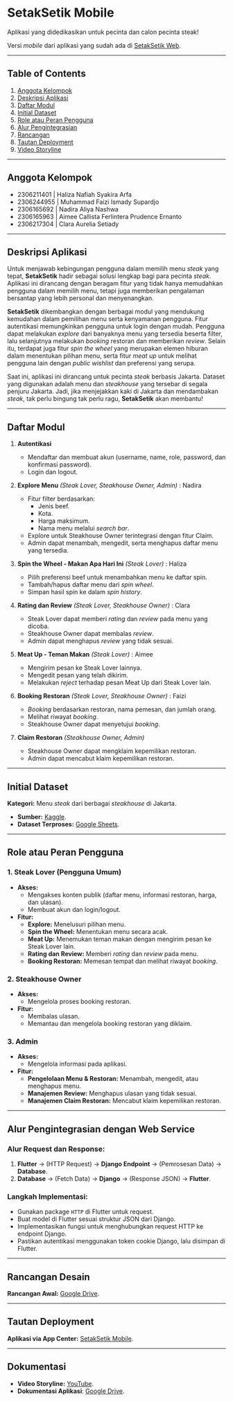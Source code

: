 # SetakSetik Mobile

Aplikasi yang didedikasikan untuk pecinta dan calon pecinta steak!

Versi _mobile_ dari aplikasi yang sudah ada di [SetakSetik Web](http://muhammad-faizi-setaksetik.pbp.cs.ui.ac.id/).

---

## Table of Contents
1. [Anggota Kelompok](#anggota-kelompok)
2. [Deskripsi Aplikasi](#deskripsi-aplikasi)
3. [Daftar Modul](#daftar-modul)
4. [Initial Dataset](#initial-dataset)
5. [Role atau Peran Pengguna](#role-atau-peran-pengguna)
6. [Alur Pengintegrasian](#alur-pengintegrasian-dengan-web-service)
7. [Rancangan](#rancangan-desain)
8. [Tautan Deployment](#tautan-deployment)
9. [Video Storyline](#dokumentasi)

---

## Anggota Kelompok
- 2306211401  |  Haliza Nafiah Syakira Arfa
- 2306244955  |  Muhammad Faizi Ismady Supardjo
- 2306165692  |  Nadira Aliya Nashwa
- 2306165963  |  Aimee Callista Ferlintera Prudence Ernanto
- 2306217304  |  Clara Aurelia Setiady

---

## Deskripsi Aplikasi
Untuk menjawab kebingungan pengguna dalam memilih menu _steak_ yang tepat, **SetakSetik** hadir sebagai solusi lengkap bagi para pecinta _steak_. Aplikasi ini dirancang dengan beragam fitur yang tidak hanya memudahkan pengguna dalam memilih menu, tetapi juga memberikan pengalaman bersantap yang lebih personal dan menyenangkan. 

**SetakSetik** dikembangkan dengan berbagai modul yang mendukung kemudahan dalam pemilihan menu serta kenyamanan pengguna. Fitur autentikasi memungkinkan pengguna untuk login dengan mudah. Pengguna dapat melakukan _explore_ dari banyaknya menu yang tersedia beserta filter, lalu selanjutnya melakukan _booking_ restoran dan memberikan _review_. Selain itu, terdapat juga fitur _spin the wheel_ yang merupakan elemen hiburan dalam menentukan pilihan menu, serta fitur _meat up_ untuk melihat pengguna lain dengan _public wishlist_ dan preferensi yang serupa.

Saat ini, aplikasi ini dirancang untuk pecinta _steak_ berbasis Jakarta. Dataset yang digunakan adalah menu dan _steakhouse_ yang tersebar di segala penjuru Jakarta. Jadi, jika menjejakkan kaki di Jakarta dan mendambakan _steak_, tak perlu bingung tak perlu ragu, **SetakSetik** akan membantu!

---

## Daftar Modul

1. **Autentikasi**
   - Mendaftar dan membuat akun (username, name, role, password, dan konfirmasi password).
   - Login dan logout.

2. **Explore Menu** _(Steak Lover, Steakhouse Owner, Admin)_ : Nadira
   - Fitur filter berdasarkan:
     - Jenis beef.
     - Kota.
     - Harga maksimum.
     - Nama menu melalui _search bar_.
   - Explore untuk Steakhouse Owner terintegrasi dengan fitur Claim.
   - Admin dapat menambah, mengedit, serta menghapus daftar menu yang tersedia.

3. **Spin the Wheel - Makan Apa Hari Ini** _(Steak Lover)_ : Haliza
   - Pilih preferensi beef untuk menambahkan menu ke daftar spin.
   - Tambah/hapus daftar menu dari _spin wheel_.
   - Simpan hasil spin ke dalam _spin history_.

4. **Rating dan Review** _(Steak Lover, Steakhouse Owner)_ : Clara
   - Steak Lover dapat memberi _rating_ dan _review_ pada menu yang dicoba.
   - Steakhouse Owner dapat membalas _review_.
   - Admin dapat menghapus _review_ yang tidak sesuai.

5. **Meat Up - Teman Makan** _(Steak Lover)_ : Aimee
   - Mengirim pesan ke Steak Lover lainnya.
   - Mengedit pesan yang telah dikirim.
   - Melakukan _reject_ terhadap pesan Meat Up dari Steak Lover lain.

6. **Booking Restoran** _(Steak Lover, Steakhouse Owner)_ : Faizi
   - _Booking_ berdasarkan restoran, nama pemesan, dan jumlah orang.
   - Melihat riwayat _booking_.
   - Steakhouse Owner dapat menyetujui _booking_.

7. **Claim Restoran** _(Steakhouse Owner, Admin)_
   - Steakhouse Owner dapat mengklaim kepemilikan restoran.
   - Admin dapat mencabut klaim kepemilikan restoran.

---

## Initial Dataset

**Kategori:** Menu _steak_ dari berbagai _steakhouse_ di Jakarta.

- **Sumber:** [Kaggle](https://www.kaggle.com/datasets/miradelimanr/steakhouse-jakarta?resource=download).
- **Dataset Terproses:** [Google Sheets](https://docs.google.com/spreadsheets/d/1NDPuzQpybnalNUVGGFEaG_dutWjPqhmTbliIAJ24xuU/edit?usp=sharing).

---

## Role atau Peran Pengguna

### 1. **Steak Lover (Pengguna Umum)**
- **Akses:**
  - Mengakses konten publik (daftar menu, informasi restoran, harga, dan ulasan).
  - Membuat akun dan login/logout.
- **Fitur:**
  - **Explore:** Menelusuri pilihan menu.
  - **Spin the Wheel:** Menentukan menu secara acak.
  - **Meat Up:** Menemukan teman makan dengan mengirim pesan ke Steak Lover lain.
  - **Rating dan Review:** Memberi _rating_ dan _review_ pada menu.
  - **Booking Restoran:** Memesan tempat dan melihat riwayat _booking_.

### 2. **Steakhouse Owner**
- **Akses:**
  - Mengelola proses booking restoran.
- **Fitur:**
  - Membalas ulasan.
  - Memantau dan mengelola booking restoran yang diklaim.

### 3. **Admin**
- **Akses:**
  - Mengelola informasi pada aplikasi.
- **Fitur:**
  - **Pengelolaan Menu & Restoran:** Menambah, mengedit, atau menghapus menu.
  - **Manajemen Review:** Menghapus ulasan yang tidak sesuai.
  - **Manajemen Claim Restoran:** Mencabut klaim kepemilikan restoran.

---

## Alur Pengintegrasian dengan Web Service

### Alur Request dan Response:
1. **Flutter** &rarr; (HTTP Request) &rarr; **Django Endpoint** &rarr; (Pemrosesan Data) &rarr; **Database**.
2. **Database** &rarr; (Fetch Data) &rarr; **Django** &rarr; (Response JSON) &rarr; **Flutter**.

### Langkah Implementasi:
- Gunakan package `HTTP` di Flutter untuk request.
- Buat model di Flutter sesuai struktur JSON dari Django.
- Implementasikan fungsi untuk menghubungkan request HTTP ke endpoint Django.
- Pastikan autentikasi menggunakan token cookie Django, lalu disimpan di Flutter.

---

## Rancangan Desain
**Rancangan Awal:** [Google Drive](https://drive.google.com/drive/folders/1O0XBPTdz9gD1TJ1LrmA1kOUIPMY3dUva?usp=drive_link).

---

## Tautan Deployment
**Aplikasi via App Center:** [SetakSetik Mobile](https://install.appcenter.ms/orgs/pbp-c09/apps/setaksetik/distribution_groups/public/releases/11).

---

## Dokumentasi
- **Video Storyline:** [YouTube](https://youtu.be/KW6MbHLqILY?si=hb9QnD6wYGYt6XDk).
- **Dokumentasi Aplikasi**: [Google Drive](https://drive.google.com/drive/folders/1RZED_cz4inNtOVT0_EubHG1Jb0msE876?usp=drive_link).
